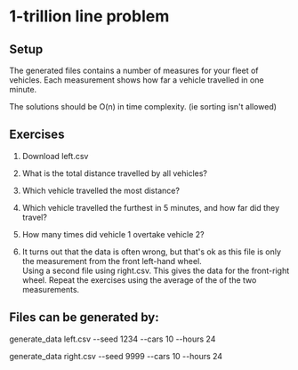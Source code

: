 # 1-trillion line problem


## Setup

The generated files contains a number of measures for your fleet of vehicles.
Each measurement shows how far a vehicle travelled in one minute.

The solutions should be O(n) in time complexity.  (ie sorting isn't allowed)

## Exercises

1. Download left.csv

2. What is the total distance travelled by all vehicles?

3. Which vehicle travelled the most distance?

4. Which vehicle travelled the furthest in 5 minutes,  and how far did they travel?

5. How many times did vehicle 1 overtake vehicle 2?

6. It turns out that the data is often wrong,  but that's ok as this file is only the measurement from the front left-hand wheel.  
   Using a second file using right.csv.   This gives the data for the front-right wheel.  Repeat the exercises using the average of the 
   of the two measurements.



## Files can be generated by:

generate_data left.csv --seed 1234 --cars 10 --hours 24 

generate_data right.csv --seed 9999 --cars 10 --hours 24 


